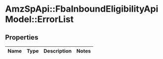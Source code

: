 # AmzSpApi::FbaInboundEligibilityApiModel::ErrorList

## Properties
Name | Type | Description | Notes
------------ | ------------- | ------------- | -------------

